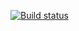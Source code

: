 [![Build status](https://ci.appveyor.com/api/projects/status/0us2u6xl0e5v3x6a?svg=true)](https://ci.appveyor.com/project/VorobevDenis95/ajs-containers)
